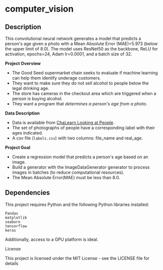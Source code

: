 # computer_vision

## Description

This convolutional neural network generates a model that predicts a person's age given a photo with a Mean Absolute Error (MAE)=5.973 (below the upper limit of 8.0). The model uses ResNet50 as the backbone, ReLU for activation, epochs=24, Adam lr=0.0001, and a batch size of 32. 

__Project Overview__
- The Good Seed supermarket chain seeks to evaluate if machine learning can help them identify underage customers. 
- They want to make sure they do not sell alcohol to people below the legal drinking age.
- The store has cameras in the checkout area which are triggered when a person is buying alcohol.
- They want a program that *determines a person's age from a photo*.

__Data Description__
- Data is available from [ChaLearn Looking at People](https://gesture.chalearn.org).
- The set of photographs of people have a corresponding label with their ages indicated.
- A csv file (`labels.csv`) with two columns: file_name and real_age.

__Project Goal__
- Create a regression model that predicts a person's age based on an image.
- Build a generator with the ImageDataGenerator generator to process images in batches (to reduce computational resources).
- The Mean Absolute Error(MAE) must be less than 8.0.

## Dependencies
This project requires Python and the following Python libraries installed:

    Pandas
    matplotlib
    seaborn
    tensorflow
    keras
    
Additionally, access to a GPU platform is ideal.

License

This project is licensed under the MIT License - see the LICENSE file for details

